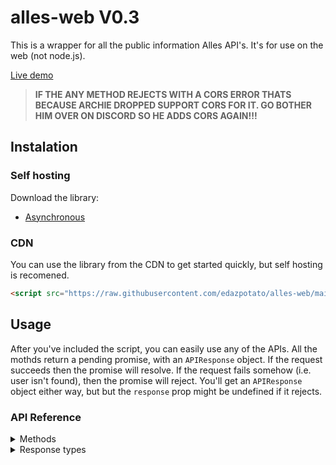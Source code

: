 # alles-web V0.3
This is a wrapper for all the public information Alles API's. It's for use on the web (not node.js).

[Live demo](https://edazpotato.github.io/alles-web "Click to see a live demo of the library's capabilities!")

> **IF THE ANY METHOD REJECTS WITH A CORS ERROR THATS BECAUSE ARCHIE DROPPED SUPPORT CORS FOR IT. GO BOTHER HIM OVER ON DISCORD SO HE ADDS CORS AGAIN!!!**


## Instalation

### Self hosting
Download the library:
- [Asynchronous](https://raw.githubusercontent.com/edazpotato/alles-web/main/alles-web.js)

### CDN
You can use the library from the CDN to get started quickly, but self hosting is recomened.
  ```html
  <script src="https://raw.githubusercontent.com/edazpotato/alles-web/main/alles-web.js"></script>
  ```

## Usage

After you've included the script, you can easily use any of the APIs.
All the mothds return a pending promise, with an `APIResponse` object. If the request succeeds then the promise will resolve. If the request fails somehow (i.e. user isn't found), then the promise will reject. You'll get an `APIResponse` object either way, but but the `response` prop might be undefined if it rejects.
### API Reference

<details><summary>Methods</summary>
<details><summary>User methods</summary>
<details><summary>Alles name + Alles tag > Alles userData</summary> 

```js
var userData = alles.user.nametag(name, tag);
```
example:
```js
console.log(alles.user.nametag("Edaz", "6521"));
```
</details>
<details><summary>Alles custom username > Alles userData</summary>

```js
var userData = alles.user.username(customName);
```
example:
```js
console.log(alles.user.username("Archie"));
```
</details>
<details><summary>Alles ID > Alles userData</summary>

```js
var userData = alles.user.id(userId);
```
example:
```js
console.log(alles.user.id("fbaf303e-8f5a-453e-aad6-6b7a0aea8a7d"));
```
</details>
<details><summary>Discord ID > Alles discordData</summary>

```js
var userData = alles.user.discordId(discordId);
```
example:
```js
console.log(alles.user.discordId("569414372959584256"));
```
</details>
</details>
<details><summary>Spotify methods</summary>
<details><summary>Alles ID > listeningData</summary> 

```js
var listeningData = alles.spotify.id("fbaf303e-8f5a-453e-aad6-6b7a0aea8a7d");
```
example:
```js
console.log(alles.spotify.id("fbaf303e-8f5a-453e-aad6-6b7a0aea8a7d"));
```
</details>
</details>
</details>
<details><summary>Response types</summary>
All methods return an `APIResponse` object, which looks like this:
<details><summary>APIResponse</summary>
		
```js
{
	"status": "",        // Either 'success' or 'error'. If it is 'success' continue as normal. If it is 'error' consider showing errorMessage to your users.
	"errorMessage": "",  // This will have a human-readable (english) error message (will be null if there was not an eror).
	"errorCode": "",     // This ill be the error code that corolates with the error message so that you can implemnt your own error messages or translate them
	"response": {}       // An object that contains the response from that request, such as a `userData` or `listeningData` object.
}
```
example:
```json
{
	"status": "success",
	"errorMessage": null,
	"errorCode": null,
	"response": {
		"id": "00000000-0000-0000-0000-000000000000",
		"name": "Archie",
		"tag": "0001",
		"nickname": "Archie",
		"username": "archie",
		"xp": {
			"total": 3994,
			"level": 4,
			"levelXp": 694,
			"levelXpMax": 1300,
			"levelProgress": 0.5338461538461539
		},
		"plus": true,
		"createdAt": "2020-02-28T23:06:08.000Z",
		"cachedAt": "2020-11-12T07:11:56.000Z"
	}
}
```
</details>
<details><summary>userData</summary>

```js
{
	"id": "",                       // Alles user ID.
	"name": "",                     // User's name, i.e. Name#Tag.
	"tag": "",                      // User's discriminator tag, i.e. Name#Tag.
	"nickname": "",                 // User's nickname (will be null if none exists).
	"username": ,                   // Custom username, i.e. @Archie (will be null if none exists).
		"xp": {                 // XP object.
		"total": 420,           // User's total Alles XP.
		"level": 1,             // User's Alles level.
		"levelXp": 420,         // How much xp the user has toward the next level.
		"levelXpMax": 1000,     // The ammount of XP required to reach the next level.
		"levelProgress": 0.420  // Number that represnts the user's progress towards leveling up.
	},
	"plus": false,                  // True if the user has Alles +, otherwise false.
	"createdAt": "",                // Timestamp of when the user first registered their Alles account.
	"cachedAt": ""                  // Timestamp of when this data was last cached by the server.
}
```
example:
```json
{
	"id": "fbaf303e-8f5a-453e-aad6-6b7a0aea8a7d",
	"name": "Edaz",
	"tag": "6521",
	"nickname": "ΣDΛZ",
	"username": null,
	"xp": {
		"total": 954,
		"level": 1,
		"levelXp": 954,
		"levelXpMax": 1000,
		"levelProgress": 0.954
	},
	"plus": false,
	"createdAt": "2020-10-16T21:06:41.000Z",
	"cachedAt": "2020-11-12T06:56:57.000Z"
}
```
</details>
<details><summary>discordData</summary>

```js
{
	"alles": "",                   // Alles user ID.
	"discord": "",                 // Discord user ID.
	"createdAt": ""                // Timestamp of when the user first linkeed their Alles and Discord accounts.
}
```
example:
```json
{
	"alles": "fbaf303e-8f5a-453e-aad6-6b7a0aea8a7d",
	"discord": "569414372959584256",
	"createdAt": "2020-10-28T03:11:21.000Z"
}
```
</details>
<details><summary>listeningData</summary>

```js
{
	"alles": "",                        // Alles user ID.
	"spotify": "",                      // Spotify ID.
	"checkedAt": "",                    // Timestamp of when the data was last checked with Spotify.
	"createdAt": "",                    // Timestamp of when the user started listening to this song.
	"item": {                           // Song object (null if the user isn't listening to anything right now)
		"id": "",                   // Song ID.
		"name": "",                 // Display name of the song.
		"playing": true,            // True if the song is playing, false if it's paused.
		"progress": 123,            // Number that indicates how far through the song the user is.
		"duration": 321,            // Number that indicates the length of the song.
		"explicit": false,          // True is the song is flaged as explicit, false if it isn't.
		"artists": [                // Array of objects with information about the song artists.
			{                   // Artist object.
				"id": "",   // ID of the artist.
				"name": ""  // Display name of the artist.
			}
		]
	}
}
```
example:
```json
{
	"alles": "fbaf303e-8f5a-453e-aad6-6b7a0aea8a7d",
	"spotify": "j1q7eogtchl2avybqa78430ur",
	"checkedAt": "2020-11-12T06:59:46.000Z",
	"createdAt": "2020-10-28T03:11:21.000Z",
	"item": {
		"id": "0qcr5FMsEO85NAQjrlDRKo",
		"name": "Let It Go - From \"Frozen\"/Soundtrack Version",
		"playing": true,
		"progress": 1757,
		"duration": 223840,
		"explicit": false,
		"artists": [
			{
				"id": "73Np75Wv2tju61Eo9Zw4IR",
				"name": "Idina Menzel"
			}
		]
	}
}
```
</details>
</details>
</details>
